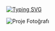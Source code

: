[![Typing SVG](https://readme-typing-svg.demolab.com?font=Fira+Code&weight=800&size=40&pause=1000&color=F70000BD&width=435&lines=Software+Engineering+Student;C%23%2C+SQL%2C+Java%2C+Python;Artificial+Intelligence%2C+Cyber+Security)](https://git.io/typing-svg)

![Proje Fotoğrafı](https://camo.githubusercontent.com/173d8229e2ea89a35fed3139919da19929f9d39bf9386a834736d15e95170fd0/68747470733a2f2f626c6f672e64676e2d79617a696c696d2e636f6d2f48544d4c2f696d6167657353656f2f79617a696c696d2e6a7067)
<!---
OmerTalhaBas/OmerTalhaBas is a ✨ special ✨ repository because its `README.md` (this file) appears on your GitHub profile.
You can click the Preview link to take a look at your changes.
--->
